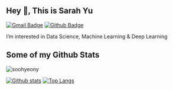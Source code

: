 <!---
soohyeony/soohyeony is a ✨ special ✨ repository because its `README.md` (this file) appears on your GitHub profile.
You can click the Preview link to take a look at your changes.
--->


## Hey 👋, This is Sarah Yu
[![Gmail Badge](https://img.shields.io/badge/-soohyeonyu@gmail.com-c14438?style=flat&logo=Gmail&logoColor=white&link=mailto:soohyeonyu@gmail.com)](mailto:soohyeonyu@gmail.com) [![Github Badge](https://img.shields.io/badge/-soohyeony-grey?style=flat&logo=github&logoColor=white&link=https://github.com/soohyeony/)](https://www.github.com/soohyeony/) <p align='left'>I’m interested in Data Science, Machine Learning & Deep Learning</p>
## Some of my Github Stats
<p align=left> <img src=https://komarev.com/ghpvc/?username=soohyeony alt=soohyeony /> </p>

[![Github stats](https://github-readme-stats.vercel.app/api?username=soohyeony&show_icons=true&include_all_commits=true)](https://github.com/soohyeony/github-readme-stats)
[![Top Langs](https://github-readme-stats.vercel.app/api/top-langs/?username=soohyeony&layout=compact)](https://github.com/soohyeony/github-readme-stats)
